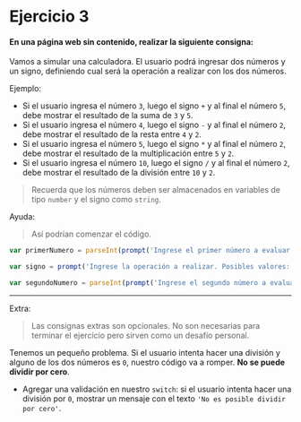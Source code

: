 # Ejercicio 3

#### En una página web sin contenido, realizar la siguiente consigna:

Vamos a simular una calculadora. El usuario podrá ingresar dos números y un signo, definiendo cual será la operación a realizar con los dos números.

Ejemplo:

- Si el usuario ingresa el número ``3``, luego el signo ``+`` y al final el número ``5``, debe mostrar el resultado de la suma de ``3`` y ``5``. 
- Si el usuario ingresa el número ``4``, luego el signo ``-`` y al final el número ``2``, debe mostrar el resultado de la resta entre ``4`` y ``2``.
- Si el usuario ingresa el número ``5``, luego el signo ``*`` y al final el número ``2``, debe mostrar el resultado de la multiplicación entre ``5`` y ``2``.
- Si el usuario ingresa el número ``10``, luego el signo ``/`` y al final el número ``2``, debe mostrar el resultado de la división entre ``10`` y ``2``.

> Recuerda que los números deben ser almacenados en variables de tipo ``number`` y el signo como ``string``.

Ayuda:

> Así podrían comenzar el código.

```js
var primerNumero = parseInt(prompt('Ingrese el primer número a evaluar'));

var signo = prompt('Ingrese la operación a realizar. Posibles valores: + - * /');

var segundoNumero = parseInt(prompt('Ingrese el segundo número a evaluar'));
```

---

Extra:

> Las consignas extras son opcionales. No son necesarias para terminar el ejercicio pero sirven como un desafío personal.

Tenemos un pequeño problema. Si el usuario intenta hacer una división y alguno de los dos números es ``0``, nuestro código va a romper. **No se puede dividir por cero**. 

- Agregar una validación en nuestro ``switch``: si el usuario intenta hacer una división por ``0``, mostrar un mensaje con el texto ``'No es posible dividir por cero'``.